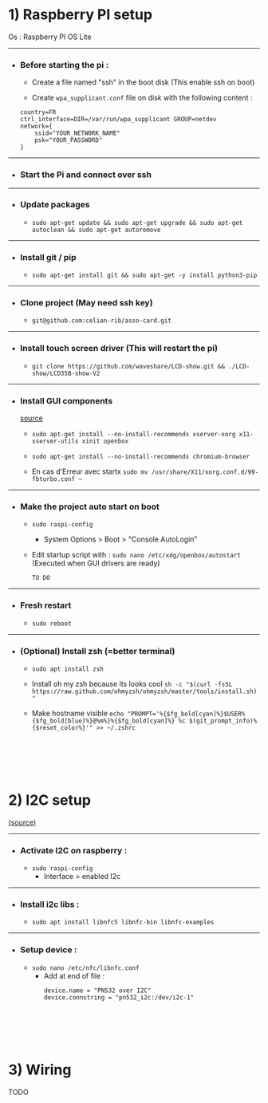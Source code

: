 # 1) Raspberry PI setup

Os : Raspberry PI OS Lite

***
- ### Before starting the pi :
    - Create a file named "ssh" in the boot disk (This enable ssh on boot)

    - Create ```wpa_supplicant.conf``` file on disk with the following content :
    ```
    country=FR
    ctrl_interface=DIR=/var/run/wpa_supplicant GROUP=netdev
    network={
        ssid="YOUR_NETWORK_NAME"
        psk="YOUR_PASSWORD"
    }
    ```
***
- ### Start the Pi and connect over ssh
***
- ### Update packages 
    - ```sudo apt-get update && sudo apt-get upgrade && sudo apt-get autoclean && sudo apt-get autoremove```
***
- ### Install git / pip
    - ```sudo apt-get install git && sudo apt-get -y install python3-pip```
***
- ### Clone project (May need ssh key)
    - ```git@github.com:celian-rib/asso-card.git```
***
- ### Install touch screen driver (This will restart the pi)
    - ```git clone https://github.com/waveshare/LCD-show.git && ./LCD-show/LCD35B-show-V2```
***
- ### Install GUI components 
    [source](https://desertbot.io/blog/raspberry-pi-touchscreen-kiosk-setup)

    - ```sudo apt-get install --no-install-recommends xserver-xorg x11-xserver-utils xinit openbox```
    - ```sudo apt-get install --no-install-recommends chromium-browser```

    - En cas d'Erreur avec startx ```sudo mv /usr/share/X11/xorg.conf.d/99-fbturbo.conf ~```
***
- ### Make the project auto start on boot
    - ```sudo raspi-config```
        - System Options > Boot > "Console AutoLogin"

    - Edit startup script with : ```sudo nano /etc/xdg/openbox/autostart``` (Executed when GUI drivers are ready)
        ```
        TO DO
        ```
***
- ### Fresh restart 
    - ```sudo reboot```
***
- ### (Optional) Install zsh (=better terminal)
    - ```sudo apt install zsh```

    - Install oh my zsh because its looks cool 
    ```sh -c "$(curl -fsSL https://raw.github.com/ohmyzsh/ohmyzsh/master/tools/install.sh)"```

    - Make hostname visible 
    ```echo "PROMPT='%{$fg_bold[cyan]%}$USER%{$fg_bold[blue]%}@%m%}%{$fg_bold[cyan]%} %c $(git_prompt_info)%{$reset_color%}'" >> ~/.zshrc```

<br/>
<br/>
<br/>
<br/>

# 2) I2C setup
[(source)](https://www.youtube.com/watch?v=AUlefK47L0s)
***
- ### Activate I2C on raspberry :
    - ```sudo raspi-config```
        - Interface > enabled I2c
***
- ### Install i2c libs :
    - ```sudo apt install libnfc5 libnfc-bin libnfc-examples```
***
- ### Setup device :
    - ```sudo nano /etc/nfc/libnfc.conf```
        - Add at end of file : 
            ```
            device.name = "PN532 over I2C"
            device.connstring = "pn532_i2c:/dev/i2c-1"
            ```

<br/>
<br/>
<br/>
<br/>

# 3) Wiring

TODO
